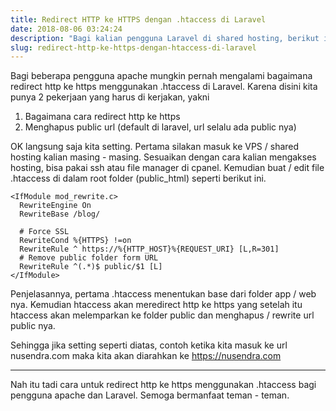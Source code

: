 ```yaml
---
title: Redirect HTTP ke HTTPS dengan .htaccess di Laravel
date: 2018-08-06 03:24:24
description: "Bagi kalian pengguna Laravel di shared hosting, berikut ini adalah cara redirect http ke https menggunakan .htaccess"
slug: redirect-http-ke-https-dengan-htaccess-di-laravel
---
```


Bagi beberapa pengguna apache mungkin pernah mengalami bagaimana redirect http ke https menggunakan .htaccess di Laravel. Karena disini kita punya 2 pekerjaan yang harus di kerjakan, yakni

1. Bagaimana cara redirect http ke https
2. Menghapus public url (default di laravel, url selalu ada public nya)

OK langsung saja kita setting. Pertama silakan masuk ke VPS / shared hosting kalian masing - masing. Sesuaikan dengan cara kalian mengakses hosting, bisa pakai ssh atau file manager di cpanel. Kemudian buat / edit file .htaccess di dalam root folder (public_html) seperti berikut ini.

```
<IfModule mod_rewrite.c>
  RewriteEngine On
  RewriteBase /blog/

  # Force SSL
  RewriteCond %{HTTPS} !=on
  RewriteRule ^ https://%{HTTP_HOST}%{REQUEST_URI} [L,R=301]
  # Remove public folder form URL
  RewriteRule ^(.*)$ public/$1 [L]
</IfModule>
```

Penjelasannya, pertama .htaccess menentukan base dari folder app / web nya. Kemudian htaccess akan meredirect http ke https yang setelah itu htaccess akan melemparkan ke folder public dan menghapus / rewrite url public nya.

Sehingga jika setting seperti diatas, contoh ketika kita masuk ke url nusendra.com maka kita akan diarahkan ke https://nusendra.com

<hr/>

Nah itu tadi cara untuk redirect http ke https menggunakan .htaccess bagi pengguna apache dan Laravel. Semoga bermanfaat teman - teman.
